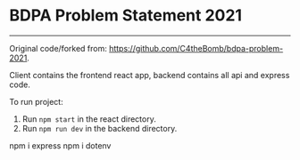 # BDPA Problem Statement 2021
----------

Original code/forked from: https://github.com/C4theBomb/bdpa-problem-2021.

Client contains the frontend react app, backend contains all api and express code.

To run project:
1. Run `npm start` in the react directory.
2. Run `npm run dev` in the backend directory.

npm i express
npm i dotenv
